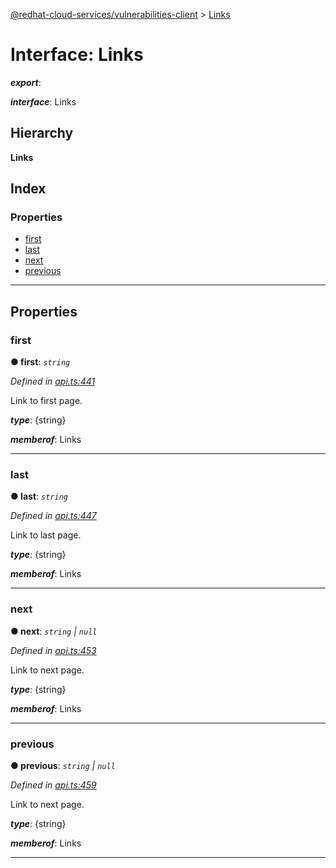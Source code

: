 [@redhat-cloud-services/vulnerabilities-client](../README.md) > [Links](../interfaces/links.md)

# Interface: Links

*__export__*: 

*__interface__*: Links

## Hierarchy

**Links**

## Index

### Properties

* [first](links.md#first)
* [last](links.md#last)
* [next](links.md#next)
* [previous](links.md#previous)

---

## Properties

<a id="first"></a>

###  first

**● first**: *`string`*

*Defined in [api.ts:441](https://github.com/karelhala/javascript-clients/blob/master/packages/vulnerabilities/api.ts#L441)*

Link to first page.

*__type__*: {string}

*__memberof__*: Links

___
<a id="last"></a>

###  last

**● last**: *`string`*

*Defined in [api.ts:447](https://github.com/karelhala/javascript-clients/blob/master/packages/vulnerabilities/api.ts#L447)*

Link to last page.

*__type__*: {string}

*__memberof__*: Links

___
<a id="next"></a>

###  next

**● next**: *`string` \| `null`*

*Defined in [api.ts:453](https://github.com/karelhala/javascript-clients/blob/master/packages/vulnerabilities/api.ts#L453)*

Link to next page.

*__type__*: {string}

*__memberof__*: Links

___
<a id="previous"></a>

###  previous

**● previous**: *`string` \| `null`*

*Defined in [api.ts:459](https://github.com/karelhala/javascript-clients/blob/master/packages/vulnerabilities/api.ts#L459)*

Link to next page.

*__type__*: {string}

*__memberof__*: Links

___

